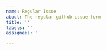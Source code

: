 ```yaml
---
name: Regular Issue
about: The regular github issue form
title: ''
labels: ''
assignees: ''

---
```




